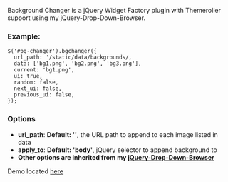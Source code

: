 Background Changer is a jQuery Widget Factory plugin with Themeroller support using my jQuery-Drop-Down-Browser.

### Example:
    $('#bg-changer').bgchanger({
      url_path: '/static/data/backgrounds/,
      data: ['bg1.png', 'bg2.png', 'bg3.png'],
      current: 'bg1.png',
      ui: true,
      random: false,
      next_ui: false,
      previous_ui: false,
    });

### Options
 
 * **url_path**: **Default: ''**, the URL path to append to each image listed in data
 * **apply_to**: **Default: 'body'**, jQuery selector to append background to
 * **Other options are inherited from my [jQuery-Drop-Down-Browser](https://github.com/bubasti/jQuery-Drop-Down-Browser)**

Demo located [here](http://htmlpreview.github.com/?https://raw.github.com/bubasti/jQuery-Background-Changer/master/example.html)
